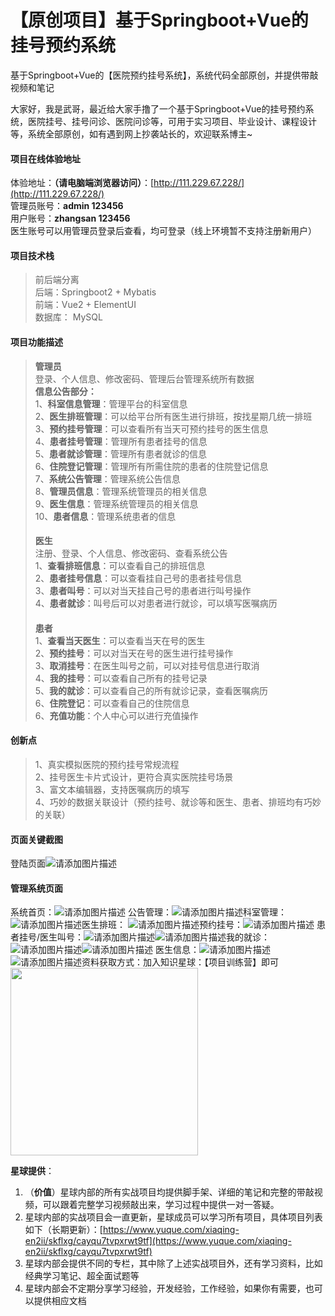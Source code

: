 # 【原创项目】基于Springboot+Vue的挂号预约系统  
基于Springboot+Vue的【医院预约挂号系统】，系统代码全部原创，并提供带敲视频和笔记  

大家好，我是武哥，最近给大家手撸了一个基于Springboot+Vue的挂号预约系统，医院挂号、挂号问诊、医院问诊等，可用于实习项目、毕业设计、课程设计等，系统全部原创，如有遇到网上抄袭站长的，欢迎联系博主~  

#### 项目在线体验地址  
体验地址：**（请电脑端浏览器访问）**：[http://111.229.67.228/](http://111.229.67.228/)  
管理员账号：**admin 123456**    
用户账号：**zhangsan 123456**    
医生账号可以用管理员登录后查看，均可登录（线上环境暂不支持注册新用户）  

#### 项目技术栈  
> 前后端分离  
> 后端：Springboot2 + Mybatis  
> 前端：Vue2 + ElementUI  
> 数据库： MySQL  

#### 项目功能描述  

>**管理员**  
>登录、个人信息、修改密码、管理后台管理系统所有数据  
>**信息公告部分：**  
>1、**科室信息管理**：管理平台的科室信息  
>2、**医生排班管理**：可以给平台所有医生进行排班，按找星期几统一排班  
>3、**预约挂号管理**：可以查看所有当天可预约挂号的医生信息  
>4、**患者挂号管理**：管理所有患者挂号的信息  
>5、**患者就诊管理**：管理所有患者就诊的信息  
>6、**住院登记管理**：管理所有所需住院的患者的住院登记信息  
>7、**系统公告管理**：管理系统公告信息  
>8、**管理员信息**：管理系统管理员的相关信息  
>9、**医生信息**：管理系统管理员的相关信息  
>10、**患者信息**：管理系统患者的信息  
>####   
>**医生**  
>注册、登录、个人信息、修改密码、查看系统公告  
>1、**查看排班信息**：可以查看自己的排班信息  
>2、**患者挂号信息**：可以查看挂自己号的患者挂号信息  
>3、**患者叫号**：可以对当天挂自己号的患者进行叫号操作  
>4、**患者就诊**：叫号后可以对患者进行就诊，可以填写医嘱病历  
>####   
>**患者**  
>1、**查看当天医生**：可以查看当天在号的医生  
>2、**预约挂号**：可以对当天在号的医生进行挂号操作  
>3、**取消挂号**：在医生叫号之前，可以对挂号信息进行取消  
>4、**我的挂号**：可以查看自己所有的挂号记录  
>5、**我的就诊**：可以查看自己的所有就诊记录，查看医嘱病历  
>6、**住院登记**：可以查看自己的住院信息  
>6、**充值功能**：个人中心可以进行充值操作  
#### 创新点  
> 1、真实模拟医院的预约挂号常规流程  
> 2、挂号医生卡片式设计，更符合真实医院挂号场景  
> 3、富文本编辑器，支持医嘱病历的填写  
> 4、巧妙的数据关联设计（预约挂号、就诊等和医生、患者、排班均有巧妙的关联）  
#### 页面关键截图  
登陆页面![请添加图片描述](https://img-blog.csdnimg.cn/direct/f3c04a3caf384c2f9d21c06126a01b7e.png)
#### 管理系统页面  
系统首页：![请添加图片描述](https://img-blog.csdnimg.cn/direct/a648482c594b4dbd91b77641215db140.png)
公告管理：![请添加图片描述](https://img-blog.csdnimg.cn/direct/27115d21a561458c8d3212b5c4ec6158.png)科室管理：![请添加图片描述](https://img-blog.csdnimg.cn/direct/19d9f3ea5b364f9887a7cdbd8a0ccbcc.png)医生排班：
![请添加图片描述](https://img-blog.csdnimg.cn/direct/2df300a1cf92409ab30a1dc31f39bb5e.png)预约挂号：![请添加图片描述](https://img-blog.csdnimg.cn/direct/8f8e57e2a3dc4b41be187de2ba23849d.png)
患者挂号/医生叫号：![请添加图片描述](https://img-blog.csdnimg.cn/direct/b75adf0ef9ad45ad96cbf8e7bf522906.png)![请添加图片描述](https://img-blog.csdnimg.cn/direct/d0edf44af5044f519f1bad7d187dbd92.png)我的就诊：![请添加图片描述](https://img-blog.csdnimg.cn/direct/d121224cb95e470aa33e8b8618a467bc.png)![请添加图片描述](https://img-blog.csdnimg.cn/direct/d333fd43c7cd49979a53ba397d13b8a2.png)
医生信息：![请添加图片描述](https://img-blog.csdnimg.cn/direct/a981efa8a05141089812ec7beafa440f.png)![请添加图片描述](https://img-blog.csdnimg.cn/direct/af901bb4a9d84786867d1d2734233eb2.png)资料获取方式：加入知识星球：【项目训练营】即可
<img src="https://img-blog.csdnimg.cn/direct/44f688415c0c47cc81ad08a1f275e6a4.png" width="300px" />

**星球提供**：  

1. （**价值**）星球内部的所有实战项目均提供脚手架、详细的笔记和完整的带敲视频，可以跟着完整学习视频敲出来，学习过程中提供一对一答疑。  
2. 星球内部的实战项目会一直更新，星球成员可以学习所有项目，具体项目列表如下（长期更新）：[https://www.yuque.com/xiaqing-en2ii/skflxg/cayqu7tvpxrwt9tf](https://www.yuque.com/xiaqing-en2ii/skflxg/cayqu7tvpxrwt9tf)  
3. 星球内部会提供不同的专栏，其中除了上述实战项目外，还有学习资料，比如经典学习笔记、超全面试题等  
4. 星球内部会不定期分享学习经验，开发经验，工作经验，如果你有需要，也可以提供相应文档    
